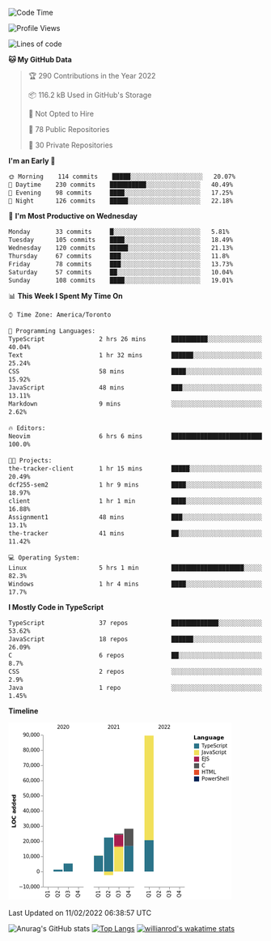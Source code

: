 <!--START_SECTION:waka-->
![Code Time](http://img.shields.io/badge/Code%20Time-148%20hrs%2048%20mins-blue)

![Profile Views](http://img.shields.io/badge/Profile%20Views-21-blue)

![Lines of code](https://img.shields.io/badge/From%20Hello%20World%20I%27ve%20Written-180%20Thousand%20lines%20of%20code-blue)

**🐱 My GitHub Data** 

> 🏆 290 Contributions in the Year 2022
 > 
> 📦 116.2 kB Used in GitHub's Storage 
 > 
> 🚫 Not Opted to Hire
 > 
> 📜 78 Public Repositories 
 > 
> 🔑 30 Private Repositories  
 > 
**I'm an Early 🐤** 

```text
🌞 Morning    114 commits    █████░░░░░░░░░░░░░░░░░░░░   20.07% 
🌆 Daytime    230 commits    ██████████░░░░░░░░░░░░░░░   40.49% 
🌃 Evening    98 commits     ████░░░░░░░░░░░░░░░░░░░░░   17.25% 
🌙 Night      126 commits    █████░░░░░░░░░░░░░░░░░░░░   22.18%

```
📅 **I'm Most Productive on Wednesday** 

```text
Monday       33 commits     █░░░░░░░░░░░░░░░░░░░░░░░░   5.81% 
Tuesday      105 commits    ████░░░░░░░░░░░░░░░░░░░░░   18.49% 
Wednesday    120 commits    █████░░░░░░░░░░░░░░░░░░░░   21.13% 
Thursday     67 commits     ███░░░░░░░░░░░░░░░░░░░░░░   11.8% 
Friday       78 commits     ███░░░░░░░░░░░░░░░░░░░░░░   13.73% 
Saturday     57 commits     ██░░░░░░░░░░░░░░░░░░░░░░░   10.04% 
Sunday       108 commits    ████░░░░░░░░░░░░░░░░░░░░░   19.01%

```


📊 **This Week I Spent My Time On** 

```text
⌚︎ Time Zone: America/Toronto

💬 Programming Languages: 
TypeScript               2 hrs 26 mins       ██████████░░░░░░░░░░░░░░░   40.04% 
Text                     1 hr 32 mins        ██████░░░░░░░░░░░░░░░░░░░   25.24% 
CSS                      58 mins             ████░░░░░░░░░░░░░░░░░░░░░   15.92% 
JavaScript               48 mins             ███░░░░░░░░░░░░░░░░░░░░░░   13.11% 
Markdown                 9 mins              ░░░░░░░░░░░░░░░░░░░░░░░░░   2.62%

🔥 Editors: 
Neovim                   6 hrs 6 mins        █████████████████████████   100.0%

🐱‍💻 Projects: 
the-tracker-client       1 hr 15 mins        █████░░░░░░░░░░░░░░░░░░░░   20.49% 
dcf255-sem2              1 hr 9 mins         ████░░░░░░░░░░░░░░░░░░░░░   18.97% 
client                   1 hr 1 min          ████░░░░░░░░░░░░░░░░░░░░░   16.88% 
Assignment1              48 mins             ███░░░░░░░░░░░░░░░░░░░░░░   13.1% 
the-tracker              41 mins             ██░░░░░░░░░░░░░░░░░░░░░░░   11.42%

💻 Operating System: 
Linux                    5 hrs 1 min         ████████████████████░░░░░   82.3% 
Windows                  1 hr 4 mins         ████░░░░░░░░░░░░░░░░░░░░░   17.7%

```

**I Mostly Code in TypeScript** 

```text
TypeScript               37 repos            █████████████░░░░░░░░░░░░   53.62% 
JavaScript               18 repos            ██████░░░░░░░░░░░░░░░░░░░   26.09% 
C                        6 repos             ██░░░░░░░░░░░░░░░░░░░░░░░   8.7% 
CSS                      2 repos             ░░░░░░░░░░░░░░░░░░░░░░░░░   2.9% 
Java                     1 repo              ░░░░░░░░░░░░░░░░░░░░░░░░░   1.45%

```


**Timeline**

![Chart not found](https://raw.githubusercontent.com/wise-introvert/wise-introvert/master/charts/bar_graph.png) 


 Last Updated on 11/02/2022 06:38:57 UTC
<!--END_SECTION:waka-->

![Anurag's GitHub stats](https://github-readme-stats.vercel.app/api?username=wise-introvert&count_private=true&show_icons=true)
[![Top Langs](https://github-readme-stats.vercel.app/api/top-langs/?username=wise-introvert&langs_count=10)](https://github.com/anuraghazra/github-readme-stats)
[![willianrod's wakatime stats](https://github-readme-stats.vercel.app/api/wakatime?username=wiseintrovert)](https://github.com/anuraghazra/github-readme-stats)
